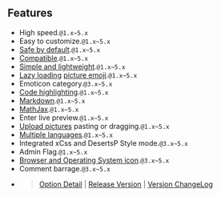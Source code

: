 ## Features

- High speed.`@1.x~5.x`
- Easy to customize.`@1.x~5.x`
- [Safe by default](https://jsxss.com/en/try.html).`@1.x~5.x`
- [Compatible](https://polyfill.io/).`@1.x~5.x`
- [Simple and lightweight](https://app.bundle-analyzer.com/gh/MiniValine/MiniValine).`@1.x~5.x`
- [Lazy loading](https://github.com/aFarkas/lazysizes) [picture emoji](https://github.com/MiniValine/alus).`@1.x~5.x`
- Emoticon category.`@3.x~5.x`
- [Code highlighting](https://highlightjs.org/static/demo/).`@1.x~5.x`
- [Markdown](https://guides.github.com/features/mastering-markdown/).`@1.x~5.x`
- [MathJax](https://www.mathjax.org/).`@1.x~5.x`
- Enter live preview.`@1.x~5.x`
- [Upload pictures](https://imgkr.com/) pasting or dragging.`@1.x~5.x`
- [Multiple languages](https://crowdin.com/project/minivaline).`@1.x~5.x`
- Integrated xCss and DesertsP Style mode.`@3.x~5.x`
- Admin Flag.`@1.x~5.x`
- [Browser and Operating System icon](https://github.com/MiniValine/svg).`@3.x~5.x`
- Comment barrage.`@3.x~5.x`

+ > [Option Detail](https://minivaline.js.org/docs/v5/en/#/Options)  |  [Release Version](https://www.npmjs.com/package/minivaline)  | [Version ChangeLog](https://minivaline.js.org/docs/v5/en/#/CHANGELOG)



